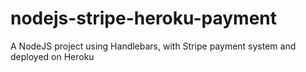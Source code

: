 # nodejs-stripe-heroku-payment
A NodeJS project using Handlebars, with Stripe payment system and deployed on Heroku
